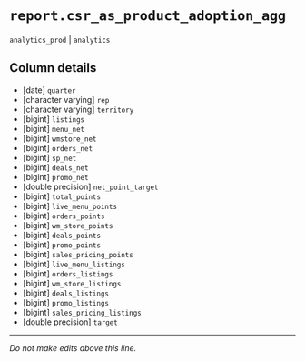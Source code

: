 # `report.csr_as_product_adoption_agg`
`analytics_prod` | `analytics`

## Column details
* [date]      `quarter`
* [character varying] `rep`
* [character varying] `territory`
* [bigint]    `listings`
* [bigint]    `menu_net`
* [bigint]    `wmstore_net`
* [bigint]    `orders_net`
* [bigint]    `sp_net`
* [bigint]    `deals_net`
* [bigint]    `promo_net`
* [double precision] `net_point_target`
* [bigint]    `total_points`
* [bigint]    `live_menu_points`
* [bigint]    `orders_points`
* [bigint]    `wm_store_points`
* [bigint]    `deals_points`
* [bigint]    `promo_points`
* [bigint]    `sales_pricing_points`
* [bigint]    `live_menu_listings`
* [bigint]    `orders_listings`
* [bigint]    `wm_store_listings`
* [bigint]    `deals_listings`
* [bigint]    `promo_listings`
* [bigint]    `sales_pricing_listings`
* [double precision] `target`

-------------------------------------------------------------------------------
*Do not make edits above this line.*
